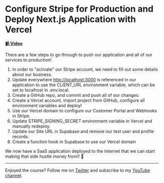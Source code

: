 # Configure Stripe for Production and Deploy Next.js Application with Vercel

**[📹 Video](https://egghead.io/lessons/supabase-configure-stripe-for-production-and-deploy-next-js-application-with-vercel)**

There are a few steps to go through to push our application and all of our services to production!

1. In order to "activate" our Stripe account, we need to fill out some details about our business.
2. Update everywhere [http://localhost:3000](http://localhost:3000) is referenced in our application to use the CLIENT_URL environment variable, which can be set to localhost in .env.local.
3. Create a GitHub repo, and commit and push all of our changes.
4. Create a Vercel account, import project from GitHub, configure all environment variables and deploy!
5. Use our Vercel domain to configure our Customer Portal and Webhooks in Stripe.
6. Update STRIPE_SIGNING_SECRET environment variable in Vercel and manually redeploy.
7. Update our Site URL in Supabase and remove our test user and profile records.
8. Create a function hook in Supabase to use our Vercel domain

We now have a SaaS application deployed to the Internet that we can start making that side hustle money from!! 🎉

---

Enjoyed the course? Follow me on [Twitter](https://twitter.com/_dijonmusters) and subscribe to my [YouTube channel](https://www.youtube.com/channel/UCPitAIwktfCfcMR4kDWebDQ).
